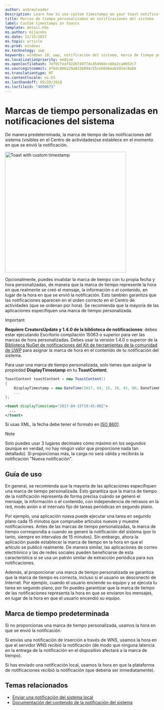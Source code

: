 ```yaml
---
author: andrewleader
Description: Learn how to use custom timestamps on your toast notifications.
title: Marcas de tiempo personalizadas en notificaciones del sistema
label: Custom timestamps on toasts
template: detail.hbs
ms.author: mijacobs
ms.date: 12/15/2017
ms.topic: article
ms.prod: windows
ms.technology: uwp
keywords: windows 10, uwp, notificación del sistema, marca de tiempo personalizada, marca de tiempo, notificación, Centro de actividades
ms.localizationpriority: medium
ms.openlocfilehash: 7ef01feaf422674977dc4549d4cc68a2ca0052c7
ms.sourcegitcommit: 4f6dc806229a8226894c55ceb6d6eab391ec8ab6
ms.translationtype: MT
ms.contentlocale: es-ES
ms.lasthandoff: 09/20/2018
ms.locfileid: "4090673"
---
```

# <a name="custom-timestamps-on-toasts"></a>Marcas de tiempo personalizadas en notificaciones del sistema

De manera predeterminada, la marca de tiempo de las notificaciones del sistema (visibles en el Centro de actividades)se establece en el momento en que se envió la notificación.

<img alt="Toast with custom timestamp" src="images/toast-customtimestamp.jpg" width="396"/>

Opcionalmente, puedes invalidar la marca de tiempo con tu propia fecha y hora personalizadas, de manera que la marca de tiempo represente la hora en que realmente se creó el mensaje, la información o el contenido, en lugar de la hora en que se envió la notificación. Esto también garantiza que las notificaciones aparecen en el orden correcto en el Centro de actividades (que se ordenan por hora). Se recomienda que la mayoría de las aplicaciones especifiquen una marca de tiempo personalizada.

> [!IMPORTANT]
> **Requiere CreatorsUpdate y 1.4.0 de la biblioteca de notificaciones**: debes estar ejecutando Escritorio compilación 15063 o superior para ver las marcas de hora personalizadas. Debes usar la versión 1.4.0 o superior de la [Biblioteca NuGet de notificaciones del Kit de herramientas de la comunidad de UWP](https://www.nuget.org/packages/Microsoft.Toolkit.Uwp.Notifications/) para asignar la marca de hora en el contenido de tu notificación del sistema.

Para usar una marca de tiempo personalizada, solo tienes que asignar la propiedad **DisplayTimestamp** en tu **ToastContent**.

```csharp
ToastContent toastContent = new ToastContent()
{
    DisplayTimestamp = new DateTime(2017, 04, 15, 19, 45, 00, DateTimeKind.Utc),
    ...
};
```

```xml
<toast displayTimestamp="2017-04-15T19:45:00Z">
  ...
</toast>
```

Si usas XML, la fecha debe tener el formato en [ISO 8601](https://en.wikipedia.org/wiki/ISO_8601).

> [!NOTE]
> Solo puedes usar 3 lugares decimales cómo máximo en los segundos (aunque en verdad, no hay ningún valor que proporcione nada tan detallado). Si proporcionas más, la carga no será válida y recibirás la notificación "Nueva notificación".


## <a name="usage-guidance"></a>Guía de uso

En general, se recomienda que la mayoría de las aplicaciones especifiquen una marca de tiempo personalizada. Esto garantiza que la marca de tiempo de la notificación representa de forma precisa cuándo se generó el mensaje, la información o el contenido, con independencia de retrasos en la red, modo avión o el intervalo fijo de tareas periódicas en segundo plano.

Por ejemplo, una aplicación nueva puede ejecutar una tarea en segundo plano cada 15 minutos que compruebe artículos nuevos y muestre notificaciones. Antes de las marcas de tiempo personalizadas, la marca de tiempo correspondía a cuando se generó la notificación del sistema (por lo tanto, siempre en intervalos de 15 minutos). Sin embargo, ahora la aplicación puede establecer la marca de tiempo en la hora en que el artículo se publicó realmente. De manera similar, las aplicaciones de correo electrónico y las de redes sociales pueden beneficiarse de esta característica si se usa un patrón similar de extracción periódica para sus notificaciones.

Además, al proporcionar una marca de tiempo personalizada se garantiza que la marca de tiempo es correcta, incluso si el usuario se desconectó de Internet. Por ejemplo, cuando el usuario enciende su equipo y se ejecuta tu tarea en segundo plano, por fin puedes garantizar que la marca de tiempo de las notificaciones representa la hora en que se enviaron los mensajes, en lugar de la hora en que el usuario encendió su equipo.


## <a name="default-timestamp"></a>Marca de tiempo predeterminada

Si no proporcionas una marca de tiempo personalizada, usamos la hora en que se envió la notificación.

Si envías una notificación de inserción a través de WNS, usamos la hora en que el servidor WNS recibió la notificación (de modo que ninguna latencia en la entrega de la notificación en el dispositivo afectará a la marca de tiempo).

Si has enviado una notificación local, usamos la hora en que la plataforma de notificaciones recibió la notificación (que debería ser inmediatamente).


## <a name="related-topics"></a>Temas relacionados

- [Enviar una notificación del sistema local](send-local-toast.md)
- [Documentación del contenido de la notificación del sistema](adaptive-interactive-toasts.md)